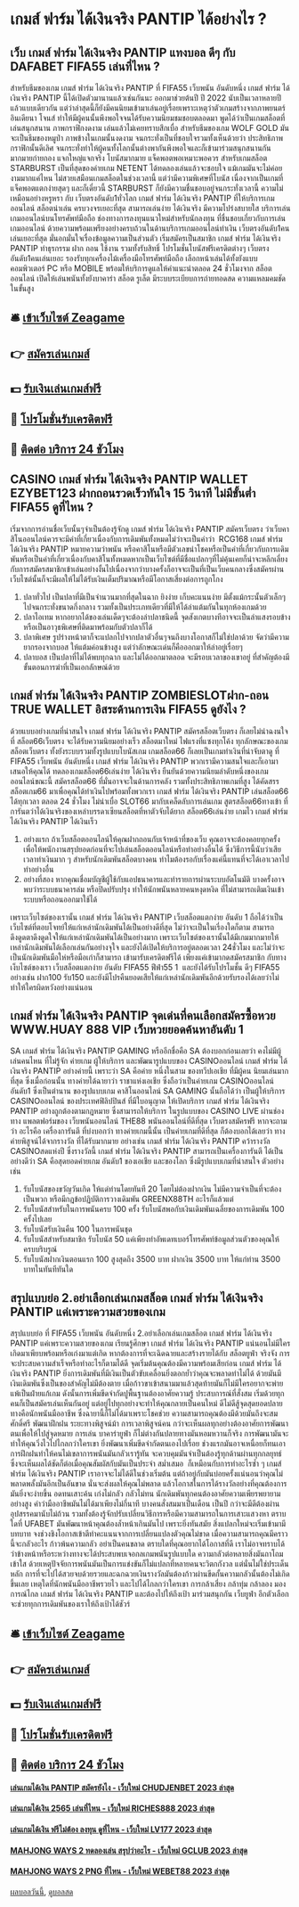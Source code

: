 # เกมส์ ฟาร์ม ได้เงินจริง PANTIP ได้อย่างไร ?
## เว็บ เกมส์ ฟาร์ม ได้เงินจริง PANTIP แทงบอล ดีๆ กับ DAFABET FIFA55 เล่นที่ไหน ?
สำหรับธีมของเกม เกมส์ ฟาร์ม ได้เงินจริง PANTIP ที่ FIFA55 เว็บพนัน อันดับหนึ่ง เกมส์ ฟาร์ม ได้เงินจริง PANTIP นี้ได้เปิดตัวมานานแล้วเช่นกันนะ ออกมาช่วยต้นปี ปี 2022 นับเป็นเวลาหลายปีแล้วแบบเดียวกัน แต่ว่าล่าสุดนี้ก็ยังมีคนนิยมเข้ามาเล่นอยู่เรื่อยเพราะเหตุว่าตัวเกมสร้างจากภาพยนตร์ อินเดียนา โจนส์ ทำให้มีผู้คนนั้นพึงพอใจจนได้รับความนิยมชมชอบตลอดมา พูดได้ว่าเป็นเกมสล็อตที่เล่นสนุกสนาน ภาพกราฟิกงดงาม เล่นแล้วไม่เคยทราบสึกเบื่อ
สำหรับธีมของเกม WOLF GOLD มันจะเป็นธีมของหมูป่า ภาพข้างในเกมนั้นงดงาม จนกระทั่งเป็นที่ชอบใจรวมทั้งเห็นด้วยว่า ประสิทธิภาพกราฟิกนั้นดีเลิศ จนกระทั่งทำให้ผู้คนทั้งโลกนั้นต่างพากันพึงพอใจและก็เข้ามาร่วมสนุกสนานกันมากมายก่ายกอง แจกใหญ่แจกจริง โบนัสมากมาย แจ็คพอตพอเหมาะพอควร
สำหรับเกมสล็อต STARBURST เป็นที่สุดของค่ายเกม NETENT ได้ทดลองเล่นแล้วจะชอบใจ แม้เกมมันจะไม่ค่อยงามมากแค่ไหน ไม่สวยเสมือนเกมสล็อตในช่วงเวลานี้ แต่ว่ามีความพิเศษที่โบนัส เนื่องจากเป็นเกมที่แจ็คพอตแตกง่ายสุดๆ และก็เดี๋ยวนี้ STARBURST ก็ยังมีความชื่นชอบอยู่จนกระทั่งเวลานี้
ความไม่เหมือนอย่างหรูหรา กับ เว็บตรงอันดับ1ทั่วโลก เกมส์ ฟาร์ม ได้เงินจริง PANTIP ที่ให้บริการเกมออนไลน์ สล็อตน่าเล่น ครบวงจรเยอะที่สุด สามารถเล่นง่าย ได้เงินจริง มีความโปร่งสบายใส บริการเล่นเกมออนไลน์บนโทรศัพท์มือถือ ช่องทางการลงทุนแนวใหม่สำหรับนักลงทุน ที่ชื่นชอบเกี่ยวกับการเล่นเกมออนไลน์ ด้วยความพร้อมเพรียงอย่างครบถ้วนในด้านบริการเกมออนไลน์ทำเงิน เว็บตรงอันดับ1คนเล่นเยอะที่สุด มั่นอกมั่นใจเรื่องข้อมูลความเป็นส่วนตัว เริ่มสมัครเป็นสมาชิก เกมส์ ฟาร์ม ได้เงินจริง PANTIP ทำธุรกรรม ฝาก ถอน ใช้งาน รวมทั้งรับสิทธิ์ โปรโมชั่นโบนัสฟรีเครดิตต่างๆ เว็บตรงอันดับ1คนเล่นเยอะ รองรับทุกเครื่องไม้เครื่องมือโทรศัพท์มือถือ เลือกหน้าเล่นได้ทั้งยังแบบคอมพิวเตอร์ PC หรือ MOBILE พร้อมให้บริการดูแลให้คำแนะนำตลอด 24 ชั่วโมงจาก สล็อตออนไลน์ เปิดให้เล่นพนันทั้งยังบาคาร่า สล็อต รูเล็ต มีระบบระเบียบการถ่ายทอดสด ความแหลมคมชัดในขั้นสูง

## 🛎 [เข้าเว็บไซต์ Zeagame](https://bit.ly/3SdLNi2)
## 👉 [สมัครเล่นเกมส์](https://bit.ly/3SdLNi2)
## 💵 [รับเงินเล่นเกมส์ฟรี](https://bit.ly/3dyRKHj)
## 👑 [โปรโมชั่นรับเครดิตฟรี](https://bit.ly/3dyRKHj)
## 📱 [ติดต่อ บริการ 24 ชัวโมง](https://bit.ly/3dyRKHj)

## CASINO เกมส์ ฟาร์ม ได้เงินจริง PANTIP WALLET EZYBET123 ฝากถอนรวดเร็วทันใจ 15 วินาที ไม่มีขั้นต่ำ FIFA55 ดูที่ไหน ?
เริ่มจากการอ่านชื่อเว็บนั้นๆจำเป็นต้องรู้จักดู เกมส์ ฟาร์ม ได้เงินจริง PANTIP สมัครเว็บตรง ว่าเว็บคาสิโนออนไลน์ควรจะมีคำที่เกี่ยวเนื่องกับการเดิมพันทั้งหมดไม่ว่าจะเป็นคำว่า  RCG168 เกมส์ ฟาร์ม ได้เงินจริง PANTIP หมายความว่าพนัน หรือคาสิโนหรือมีตัวเลขนำโชคหรือเป็นคำที่เกี่ยวกับการเเดิมพันหรือเป็นคำที่เกี่ยวเนื่องกับคาสิโนทั้งหมดหากเป็นเว็บไซต์ที่มีชื่อแปลกๆที่ไม่คุ้นเคยก็น่าจะหลีกเลี่ยงกับการสมัครสมาชิกเข้าเล่นอย่างงั้นไปเนื่องจากว่าบางครั้งก็อาจจะเป็นที่เป็นเว็บคนกลางซึ่งสมัครผ่านเว็บไซต์นั้นก็จะมีผลให้ไม่ได้รับเงินเต็มปริมาณหรือมีโอกาสเสี่ยงต่อการถูกโกง
1. ปลาทั่วไป เป็นปลาที่มีเป็นจำนวนมากที่สุดในฉาก ยิงง่าย เก็บคะแนนง่าย มีตั้งแม้กระนั้นตัวเล็กๆไปจนกระทั่งขนาดกึ่งกลาง รวมทั้งเป็นประเภทเดียวที่มีให้ได้ล่าแต้มกันในทุกห้องเกมด้วย
2. ปลาไอเทม หากอยากได้ของเล่นเด็ดๆจะต้องล่าปลาชนิดนี้ จุดสังเกตบางทีอาจจะเป็นลำแสงรอบข้าง หรือเป็นอาวุธพิเศษที่ติดมาพร้อมกับตัวปลาก็ได้
3. ปลาพิเศษ รูปร่างหน้าตาก็จะแปลกไปจากปลาตัวอื่นๆจนถึงบางโอกาสก็ไม่ใช่ปลาด้วย จัดว่ามีความยากรองจากบอส ให้แต้มค่อนข้างสูง แต่ว่าลักษณะเด่นก็คือออกมาให้ล่าอยู่เรื่อยๆ
4. ปลาบอส เป็นปลาที่ไม่ได้พบทุกฉาก และไม่ได้ออกมาตลอด จะมีรอบเวลาของเขาอยู่ ที่สำคัญต้องมีขั้นตอนการฆ่าที่เป็นเอกลักษณ์ด้วย

## เกมส์ ฟาร์ม ได้เงินจริง PANTIP ZOMBIESLOTฝาก-ถอน TRUE WALLET อิสระด้านการเงิน FIFA55 ดูยังไง ?
ด้วยแบบอย่างเกมที่น่าสนใจ เกมส์ ฟาร์ม ได้เงินจริง PANTIP สมัครสล็อตเว็บตรง ก็เลยไม่น่าฉงนใจที่ สล็อต66เว็บตรง จะได้รับความนิยมอย่างเร็ว สล็อตมาใหม่ ไฟแรงที่แซงทุกโค้ง ทุกลักษณะของเกม สล็อตเว็บตรง ทั้งยังระบบรวมทั้งรูปแบบโบนัสเกม เกมสล็อต66 ก็เลยเป็นเกมทำเงินที่น่าจับตาดู ที่ FIFA55 เว็บพนัน อันดับหนึ่ง เกมส์ ฟาร์ม ได้เงินจริง PANTIP พวกเรามีความสนใจและก็เอามาเสนอให้คุณได้ ทดลองเกมสล็อต66เล่นง่าย ได้เงินจริง ยืนยันด้วยความนิยมลำดับหนึ่งของเกมออนไลน์ขณะนี้ สมัครสล็อต66 ที่มั่นอาจจะในด้านการคลัง รวมทั้งประสิทธิภาพเกมที่สูง ได้คัดสรร สล็อตเกม66 มาเพื่อคุณได้ทำเงินไปพร้อมทั้งพวกเรา เกมส์ ฟาร์ม ได้เงินจริง PANTIP เล่นสล็อต66 ได้ทุกเวลา ตลอด 24 ชั่วโมง ไม่น่าเบื่อ SLOT66 มากับเคล็ดลับการเล่นเกม สูตรสล็อต66ทางเข้า ที่การันตว่าได้เงินจริงของเหล่าบรรดาเซียนสล็อตที่หาตัวจับได้ยาก สล็อต66เล่นง่าย เกมไว เกมส์ ฟาร์ม ได้เงินจริง PANTIP ได้เงินเร็ว
1. อย่างแรก ถ้าเว็บสล็อตออนไลน์ให้คุณฝากถอนกับเจ้าหน้าที่ของเว็บ คุณอาจจะต้องคอยทุกครั้งเพื่อให้พนักงานสรุปยอดก่อนที่จะไปเล่นสล็อตออนไลน์หรือทำอย่างอื่นได้ ซึ่งวิธีการนี้นับว่าเสียเวลาทำเงินมาก ๆ สำหรับนักเดิมพันสล็อตบางคน ทำไมต้องรอกับเรื่องแค่นี้แทนที่จะได้เอาเวลาไปทำอย่างอื่น
2. อย่างที่สอง หากคุณเชื่อมบัญชีผู้ใช้กับแอปธนาคารและทำรายการผ่านระบบอัตโนมัติ บางครั้งอาจพบว่าระบบธนาคารล่ม หรือปิดปรับปรุง ทำให้นักพนันหลายคนหงุดหงิด ที่ไม่สามารถเติมเงินเข้าระบบหรือถอนออกมาใช้ได้

เพราะเว็บไซต์ของเรานั้น เกมส์ ฟาร์ม ได้เงินจริง PANTIP เว็บสล็อตแตกง่าย อันดับ 1 ถือได้ว่าเป็นเว็บไซต์ที่ตอบโจทย์ให้แก่เหล่านักเดิมพันได้เป็นอย่างดีที่สุด ไม่ว่าจะเป็นในเรี่องใดก็ตาม สามารถ ดึงดูดตาดึงดูดใจให้แก่เหล่านักเดิมพันได้เป็นอย่างมาก เพราะเว็บไซต์ของเรานั้นได้มีเกมมากมายให้เหล่านักเดิมพันได้เลือกเล่นกันอย่างจุใจ และยังได้เปิดให้บริการอยู่ตลอดเวลา 24ชั่วโมง และไม่ว่าจะเป็นนักเดิมพันมือให่หรือมือเก่าก็สามารถ เข้ามารับเครดิตฟรีได้ เพียงแค่เข้ามากดสมัครสมาชิก กับทางเง็บไซต์ของเรา เว็บสล็อตแตกง่าย อันดับ FIFA55 ฟีฟ่า55 1  และยังได้รับโปรโมชั้น ดีๆ FIFA55 อย่างเช่น ฝาก100 รับ150 และยังมีโปรคืนยอดเสียให้แก่เหล่านักเดิมพันอีกด้วยรับรองได้เลยว่าไม่ทำให้ใครผิดหวังอย่างแน่นอน

## เกมส์ ฟาร์ม ได้เงินจริง PANTIP จุดเด่นที่คนเลือกสมัครซื้อหวย WWW.HUAY 888 VIP เว็บหวยยอดค้นหาอันดับ 1
SA เกมส์ ฟาร์ม ได้เงินจริง PANTIP GAMING หรืออีกชื่อคือ SA ต้องบอกก่อนเลยว่า คงไม่มีผู้เล่นคนไหน ที่ไม่รู้จัก ค่ายเกม ผู้ให้บริการ และพัฒนารูปแบบของ CASINOออนไลน์ เกมส์ ฟาร์ม ได้เงินจริง PANTIP อย่างค่ายนี้ เพราะว่า SA คือค่าย หนึ่งในสาม ของทวีปเอเชีย ที่มีผู้คน นิยมเล่นมากที่สุด ซึ่งเมื่อก่อนนั้น ทางค่ายได้ฉายาว่า ราชาแห่งเอเชีย ซึ่งถือว่าเป็นค่ายเกม CASINOออนไลน์อันดับ1 ซึ่งเป็นตำนาน ของรูปแบบเกม คาสิโนออนไลน์
SA GAMING นั้นถือได้ว่า เป็นผู้ให้บริการ CASINOออนไลน์ ของประเทศฟิลิปปินส์ ที่มีใบอนุญาต ให้เปิดบริการ เกมส์ ฟาร์ม ได้เงินจริง PANTIP อย่างถูกต้องตามกฎหมาย ซึ่งสามารถให้บริการ ในรูปแบบของ CASINO LIVE ผ่านช่องทาง แพลตฟอร์มของ เว็บพนันออนไลน์ THE88 พนันออนไลน์ที่ดีที่สุด เว็บตรงสมัครฟรี หากจะถามว่า อะไรคือ เครื่องการันตี ที่บ่งบอกว่า ทางค่ายเกมนี้นั้น เป็นค่ายเกมที่ดีที่สุด ก็ต้องบอกได้เลยว่า ทางค่ายพิสูจน์ได้จากรางวัล ที่ได้รับมากมาย อย่างเช่น เกมส์ ฟาร์ม ได้เงินจริง PANTIP คว้ารางวัล CASINOสดแห่งปี ซึ่งรางวัลนี้ เกมส์ ฟาร์ม ได้เงินจริง PANTIP สามารถเป็นเครื่องการันตี ได้เป็นอย่างดีว่า SA คือสุดยอดค่ายเกม อันดับ1 ของเอเชีย และของโลก ซึ่งมีรูปแบบเกมที่น่าสนใจ ตัวอย่างเช่น
1. รับโบนัสของขวัญวันเกิด ให้แด่ท่านโดยทันที 20 โดยไม่ต้องฝากเงิน ไม่มีความจำเป็นที่จะต้องเป็นพวก หรือมีกฎข้อปฏิบัติการวางเดิมพัน GREENX88TH อะไรก็แล้วแต่
2. รับโบนัสสำหรับในการพนันครบ 100 ครั้ง รับโบนัสพอกับเงินเดิมพันเฉลี่ยของการเดิมพัน 100 ครั้งไปเลย
3. รับโบนัสรับเงินคืน 100 ในการพนันชุด
4. รับโบนัสสำหรับสมาชิก รับโบนัส 50 แค่เพียงทำอัพเดทเบอร์โทรศัพท์ข้อมูลส่วนตัวของคุณให้ครบบริบรูณ์
5. รับโบนัสฝากเงินตอนแรก 100 สูงสุดถึง 3500 บาท ฝากเงิน 3500 บาท ให้แก่ท่าน 3500 บาทในทันทีทันใด

## สรุปแบบย่อ 2.อย่าเลือกเล่นเกมสล็อต เกมส์ ฟาร์ม ได้เงินจริง PANTIP แค่เพราะความสวยของเกม
สรุปแบบย่อ ที่ FIFA55 เว็บพนัน อันดับหนึ่ง 2.อย่าเลือกเล่นเกมสล็อต เกมส์ ฟาร์ม ได้เงินจริง PANTIP แค่เพราะความสวยของเกม เรียนรู้ศึกษา เกมส์ ฟาร์ม ได้เงินจริง PANTIP แน่นอนไม่มีใครเกิดมาเพียบพร้อมหรือเก่งมาแต่เกิด หากต้องการที่จะเฉิดฉายและสร้างรายได้กับ สล็อตยูฟ่า จริงจัง การจะประสบความสำเร็จหรือทำอะไรก็ตามได้ดี จุดเริ่มต้นคุณต้องมีความพร้อมเสียก่อน เกมส์ ฟาร์ม ได้เงินจริง PANTIP ยิ่งการเดิมพันที่มีเงินเป็นตัวขับเคลื่อนยิ่งตอกย้ำว่าคุณจะพลาดท่าไม่ได้ ด้วยมันมีเงินเดิมพันซึ่งเป็นของสำคัญไม่มีต้องตาย เมื่อก้าวขาเข้าสนามมาแล้วสุดท้ายมันก็ไม่มีใครอยากจะพ่ายแพ้เป็นฝ่ายแก้เกม ดังนั้นการเพิ่มขีดจำกัดปูพื้นฐานต้องอาศัยความรู้ ประสบการณ์ที่สั่งสม เริ่มด้วยทุกคนก็เป็นสมัครเล่นเห็นกันอยู่ แต่อยู่ไปทุกอย่างจะทำให้คุณกลายเป็นคนใหม่ ดีไม่ดีสู้จุดสุดยอดปลายทางคือนักพนันมืออาชีพ ซึ่งฉายานี้ก็ไม่ได้มาเพราะโชคช่วย ความสามารถคุณต้องมีด้วยมันถึงจะสมศักดิ์ศรี
พัฒนาฝึกฝน ระยะทางพิสูจน์ม้า การเวลาพิสูจน์คน กว่าจะเห็นผลทุกอย่างต้องอาศัยการพัฒนาตนเพื่อให้ไปสู่จุดหมาย การเล่น บาคาร่ายูฟ่า ก็ไม่ต่างกันปลายทางมันหอมหวานก็จริง การพัฒนามันจะทำให้คุณวิ่งไวไปไกลกว่าใครเขา ยิ่งพัฒนาเพิ่มขีดจำกัดตนเองไปเรื่อย ช่วงแรกมันอาจเหนื่อยก็ทนเอา การฝึกฝนทำให้คนไม่เขลาการพนันมันกลัวเรารู้ทัน จะควบคุมมันจำเป็นต้องรู้ทุกด้านผ่านทุกกลยุทธ์ ซึ่งจะเห็นผลได้ชัดก็ต่อเมื่อคุณสัมผัสกับมันเป็นประจำ สม่ำเสมอ  ก็เหมือนกับการทำอะไรซ้ำ ๆ เกมส์ ฟาร์ม ได้เงินจริง PANTIP เราอาจจะไม่ได้ดีในช่วงเริ่มต้น แต่ถ้าอยู่กับมันบ่อยครั้งแน่นอนว่าคุณไม่พลาดพลั้งมันอีกเป็นอันขาด นั่นจะส่งผลให้คุณไม่พลาด แล้วโอกาสในการได้รางวัลอย่างที่คุณต้องการมันยิ่งจะง่ายขึ้น
อดทนเสาะค้น เก่งไม่กลัว กลัวไม่ทน นักเดิมพันทุกคนต้องอาศัยความเพียรพยายามอย่างสูง คำว่ามืออาชีพมันไม่ได้มาเพียงไม่กี่นาที บางคนสั่งสมมาเป็นเดือน เป็นปี กว่าจะมีดีต้องผ่านอุปสรรคมานับไม่ถ้วน รวมทั้งต้องรู้จักปรับเปลี่ยนวิธีการหรือมีความสามารถในการเสาะแสวงหา ตราบใดที่ UFABET มันพัฒนาหน้าคุณต้องล้ำหน้าเกินมันไป เพราะยิ่งทันสมัย สิ่งแปลกใหม่จะเริ่มเข้ามามีบทบาท จงช่วงชิงโอกาสเข้าตีทำคะแนนจากการเปลี่ยนแปลงตัวคุณไม่ขาด เมื่อความสามารถคุณมีคราวนี้จะกลัวอะไร
ก้าวพ้นความกลัว อย่าเป็นคนขลาด ตราบใดที่คุณอยากได้โอกาสที่ดี เราไม่อาจทราบได้ว่าข้างหน้าหรือระหว่างทางจะได้ประสบพบเจอกลเกมพนันรูปแบบใด ความกลัวต่อหลายสิ่งมันถาโถมเข้าใส ด้วยเหตุปัจจัยการพนันมันเป็นการแข่งขันก็ไม่แปลกที่หลายคนจะวิตกกังวล แต่นั่นไม่ใช่ประเด็นหลัก การที่จะไปได้สวยจบด้วยรวยและฉกฉวยเงินรางวัลมันต้องก้าวผ่านขีดกั้นความกลัวนั้นต้องไม่เกิดขึ้นเลย เหตุใดที่นักพนันมืออาชีพรวยไว และไปได้ไกลกว่าใครเขา การกล้าเสี่ยง กล้าทุ่ม กล้าลอง มองการณ์ไกล เกมส์ ฟาร์ม ได้เงินจริง PANTIP และต้องไปให้ถึงเป้า มาร่วมสนุกกัน เว็บยูฟ่า อีกตัวเลือกจะช่วยทุกการเดิมพันของเราให้ถึงเป้าได้ชัวร์

## 🛎 [เข้าเว็บไซต์ Zeagame](https://bit.ly/3SdLNi2)
## 👉 [สมัครเล่นเกมส์](https://bit.ly/3SdLNi2)
## 💵 [รับเงินเล่นเกมส์ฟรี](https://bit.ly/3dyRKHj)
## 👑 [โปรโมชั่นรับเครดิตฟรี](https://bit.ly/3dyRKHj)
## 📱 [ติดต่อ บริการ 24 ชัวโมง](https://bit.ly/3dyRKHj)

#### [เล่นเกมได้เงิน PANTIP สมัครยังไง - เว็บใหม่ CHUDJENBET 2023 ล่าสุด](https://atom.io/themes/เล่นเกมได้เงิน%20pantip%20สมัครยังไง%20-%20เว็บใหม่%20chudjenbet%202023%20ล่าสุด)
#### [เล่นเกมได้เงิน 2565 เล่นที่ไหน - เว็บใหม่ RICHES888 2023 ล่าสุด](https://atom.io/themes/เล่นเกมได้เงิน%202565%20เล่นที่ไหน%20-%20เว็บใหม่%20riches888%202023%20ล่าสุด)
#### [เล่นเกมได้เงิน ฟรีไม่ต้อง ลงทุน ดูที่ไหน - เว็บใหม่ LV177 2023 ล่าสุด](https://atom.io/themes/เล่นเกมได้เงิน%20ฟรีไม่ต้อง%20ลงทุน%20ดูที่ไหน%20-%20เว็บใหม่%20lv177%202023%20ล่าสุด)
#### [MAHJONG WAYS 2 ทดลองเล่น สรุปว่าอะไร - เว็บใหม่ GCLUB 2023 ล่าสุด](https://atom.io/themes/mahjong%20ways%202%20ทดลองเล่น%20สรุปว่าอะไร%20-%20เว็บใหม่%20gclub%202023%20ล่าสุด)
#### [MAHJONG WAYS 2 PNG ที่ไหน - เว็บใหม่ WEBET88 2023 ล่าสุด](https://atom.io/themes/mahjong%20ways%202%20png%20ที่ไหน%20-%20เว็บใหม่%20webet88%202023%20ล่าสุด)

[ผลบอลวันนี้](https://siamsport.tv "ผลบอลวันนี้"), [ดูบอลสด](https://siamsport.tv/ดูบอลสด "ดูบอลสด")